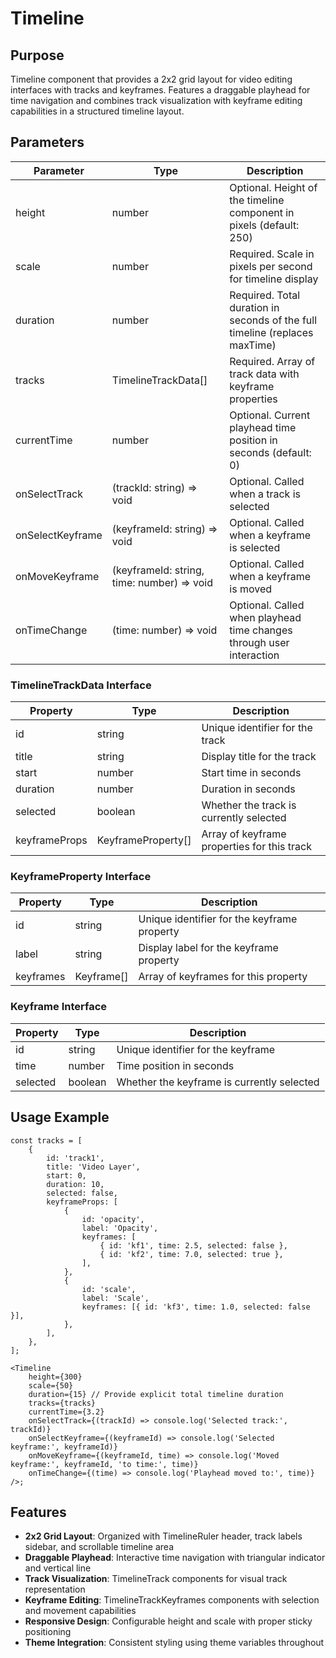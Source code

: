 # Timeline

## Purpose

Timeline component that provides a 2x2 grid layout for video editing interfaces with tracks and keyframes. Features a draggable playhead for time navigation and combines track visualization with keyframe editing capabilities in a structured timeline layout.

## Parameters

| Parameter        | Type                                       | Description                                                                 |
| ---------------- | ------------------------------------------ | --------------------------------------------------------------------------- |
| height           | number                                     | Optional. Height of the timeline component in pixels (default: 250)         |
| scale            | number                                     | Required. Scale in pixels per second for timeline display                   |
| duration         | number                                     | Required. Total duration in seconds of the full timeline (replaces maxTime) |
| tracks           | TimelineTrackData[]                        | Required. Array of track data with keyframe properties                      |
| currentTime      | number                                     | Optional. Current playhead time position in seconds (default: 0)            |
| onSelectTrack    | (trackId: string) => void                  | Optional. Called when a track is selected                                   |
| onSelectKeyframe | (keyframeId: string) => void               | Optional. Called when a keyframe is selected                                |
| onMoveKeyframe   | (keyframeId: string, time: number) => void | Optional. Called when a keyframe is moved                                   |
| onTimeChange     | (time: number) => void                     | Optional. Called when playhead time changes through user interaction        |

### TimelineTrackData Interface

| Property      | Type               | Description                                 |
| ------------- | ------------------ | ------------------------------------------- |
| id            | string             | Unique identifier for the track             |
| title         | string             | Display title for the track                 |
| start         | number             | Start time in seconds                       |
| duration      | number             | Duration in seconds                         |
| selected      | boolean            | Whether the track is currently selected     |
| keyframeProps | KeyframeProperty[] | Array of keyframe properties for this track |

### KeyframeProperty Interface

| Property  | Type       | Description                                 |
| --------- | ---------- | ------------------------------------------- |
| id        | string     | Unique identifier for the keyframe property |
| label     | string     | Display label for the keyframe property     |
| keyframes | Keyframe[] | Array of keyframes for this property        |

### Keyframe Interface

| Property | Type    | Description                                |
| -------- | ------- | ------------------------------------------ |
| id       | string  | Unique identifier for the keyframe         |
| time     | number  | Time position in seconds                   |
| selected | boolean | Whether the keyframe is currently selected |

## Usage Example

```tsx
const tracks = [
    {
        id: 'track1',
        title: 'Video Layer',
        start: 0,
        duration: 10,
        selected: false,
        keyframeProps: [
            {
                id: 'opacity',
                label: 'Opacity',
                keyframes: [
                    { id: 'kf1', time: 2.5, selected: false },
                    { id: 'kf2', time: 7.0, selected: true },
                ],
            },
            {
                id: 'scale',
                label: 'Scale',
                keyframes: [{ id: 'kf3', time: 1.0, selected: false }],
            },
        ],
    },
];

<Timeline
    height={300}
    scale={50}
    duration={15} // Provide explicit total timeline duration
    tracks={tracks}
    currentTime={3.2}
    onSelectTrack={(trackId) => console.log('Selected track:', trackId)}
    onSelectKeyframe={(keyframeId) => console.log('Selected keyframe:', keyframeId)}
    onMoveKeyframe={(keyframeId, time) => console.log('Moved keyframe:', keyframeId, 'to time:', time)}
    onTimeChange={(time) => console.log('Playhead moved to:', time)}
/>;
```

## Features

- **2x2 Grid Layout**: Organized with TimelineRuler header, track labels sidebar, and scrollable timeline area
- **Draggable Playhead**: Interactive time navigation with triangular indicator and vertical line
- **Track Visualization**: TimelineTrack components for visual track representation
- **Keyframe Editing**: TimelineTrackKeyframes components with selection and movement capabilities
- **Responsive Design**: Configurable height and scale with proper sticky positioning
- **Theme Integration**: Consistent styling using theme variables throughout
